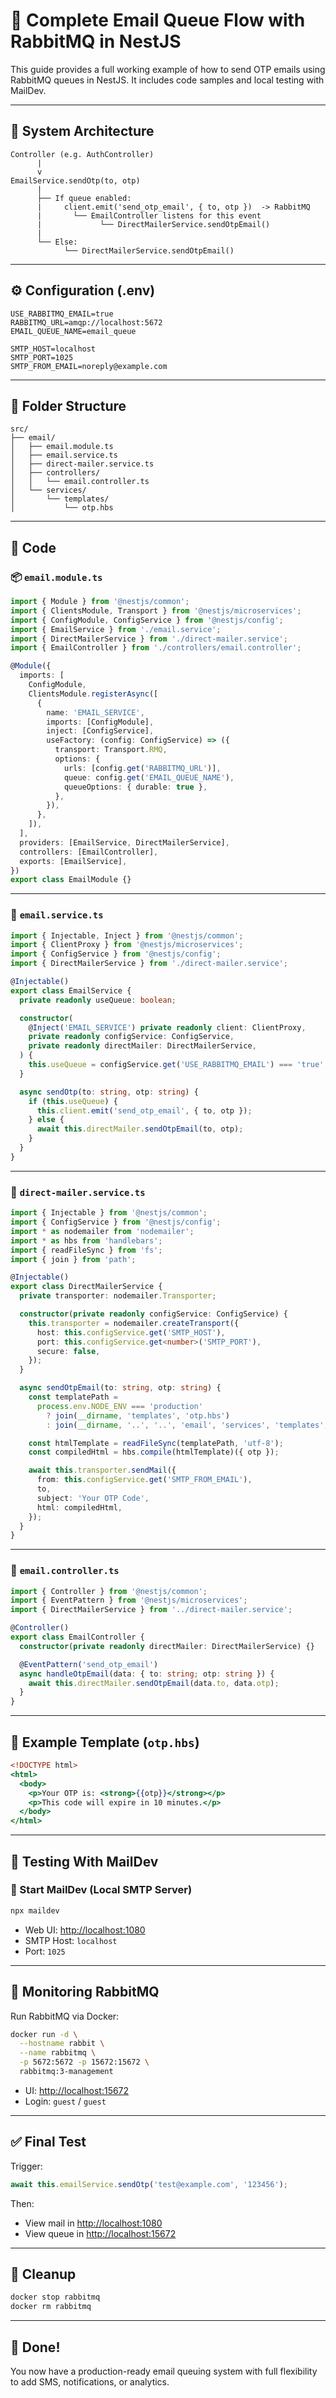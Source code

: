 # 📧 Complete Email Queue Flow with RabbitMQ in NestJS

This guide provides a full working example of how to send OTP emails using RabbitMQ queues in NestJS. It includes code samples and local testing with MailDev.

---

## 🧱 System Architecture

```
Controller (e.g. AuthController)
      |
      v
EmailService.sendOtp(to, otp)
      |
      ├── If queue enabled:
      |     client.emit('send_otp_email', { to, otp })  -> RabbitMQ
      |       └── EmailController listens for this event
      |             └── DirectMailerService.sendOtpEmail()
      |
      └── Else:
            └── DirectMailerService.sendOtpEmail()
```

---

## ⚙️ Configuration (.env)

```env
USE_RABBITMQ_EMAIL=true
RABBITMQ_URL=amqp://localhost:5672
EMAIL_QUEUE_NAME=email_queue

SMTP_HOST=localhost
SMTP_PORT=1025
SMTP_FROM_EMAIL=noreply@example.com
```

---

## 📁 Folder Structure

```
src/
├── email/
│   ├── email.module.ts
│   ├── email.service.ts
│   ├── direct-mailer.service.ts
│   ├── controllers/
│   │   └── email.controller.ts
│   └── services/
│       └── templates/
│           └── otp.hbs
```

---

## 🧩 Code

### 📦 `email.module.ts`

```ts
import { Module } from '@nestjs/common';
import { ClientsModule, Transport } from '@nestjs/microservices';
import { ConfigModule, ConfigService } from '@nestjs/config';
import { EmailService } from './email.service';
import { DirectMailerService } from './direct-mailer.service';
import { EmailController } from './controllers/email.controller';

@Module({
  imports: [
    ConfigModule,
    ClientsModule.registerAsync([
      {
        name: 'EMAIL_SERVICE',
        imports: [ConfigModule],
        inject: [ConfigService],
        useFactory: (config: ConfigService) => ({
          transport: Transport.RMQ,
          options: {
            urls: [config.get('RABBITMQ_URL')],
            queue: config.get('EMAIL_QUEUE_NAME'),
            queueOptions: { durable: true },
          },
        }),
      },
    ]),
  ],
  providers: [EmailService, DirectMailerService],
  controllers: [EmailController],
  exports: [EmailService],
})
export class EmailModule {}
```

---

### 📧 `email.service.ts`

```ts
import { Injectable, Inject } from '@nestjs/common';
import { ClientProxy } from '@nestjs/microservices';
import { ConfigService } from '@nestjs/config';
import { DirectMailerService } from './direct-mailer.service';

@Injectable()
export class EmailService {
  private readonly useQueue: boolean;

  constructor(
    @Inject('EMAIL_SERVICE') private readonly client: ClientProxy,
    private readonly configService: ConfigService,
    private readonly directMailer: DirectMailerService,
  ) {
    this.useQueue = configService.get('USE_RABBITMQ_EMAIL') === 'true';
  }

  async sendOtp(to: string, otp: string) {
    if (this.useQueue) {
      this.client.emit('send_otp_email', { to, otp });
    } else {
      await this.directMailer.sendOtpEmail(to, otp);
    }
  }
}
```

---

### 📨 `direct-mailer.service.ts`

```ts
import { Injectable } from '@nestjs/common';
import { ConfigService } from '@nestjs/config';
import * as nodemailer from 'nodemailer';
import * as hbs from 'handlebars';
import { readFileSync } from 'fs';
import { join } from 'path';

@Injectable()
export class DirectMailerService {
  private transporter: nodemailer.Transporter;

  constructor(private readonly configService: ConfigService) {
    this.transporter = nodemailer.createTransport({
      host: this.configService.get('SMTP_HOST'),
      port: this.configService.get<number>('SMTP_PORT'),
      secure: false,
    });
  }

  async sendOtpEmail(to: string, otp: string) {
    const templatePath =
      process.env.NODE_ENV === 'production'
        ? join(__dirname, 'templates', 'otp.hbs')
        : join(__dirname, '..', '..', 'email', 'services', 'templates', 'otp.hbs');

    const htmlTemplate = readFileSync(templatePath, 'utf-8');
    const compiledHtml = hbs.compile(htmlTemplate)({ otp });

    await this.transporter.sendMail({
      from: this.configService.get('SMTP_FROM_EMAIL'),
      to,
      subject: 'Your OTP Code',
      html: compiledHtml,
    });
  }
}
```

---

### 🎯 `email.controller.ts`

```ts
import { Controller } from '@nestjs/common';
import { EventPattern } from '@nestjs/microservices';
import { DirectMailerService } from '../direct-mailer.service';

@Controller()
export class EmailController {
  constructor(private readonly directMailer: DirectMailerService) {}

  @EventPattern('send_otp_email')
  async handleOtpEmail(data: { to: string; otp: string }) {
    await this.directMailer.sendOtpEmail(data.to, data.otp);
  }
}
```

---

## 📩 Example Template (`otp.hbs`)

```hbs
<!DOCTYPE html>
<html>
  <body>
    <p>Your OTP is: <strong>{{otp}}</strong></p>
    <p>This code will expire in 10 minutes.</p>
  </body>
</html>
```

---

## 🧪 Testing With MailDev

### 🔹 Start MailDev (Local SMTP Server)

```bash
npx maildev
```

- Web UI: [http://localhost:1080](http://localhost:1080)
- SMTP Host: `localhost`
- Port: `1025`

---

## 🐇 Monitoring RabbitMQ

Run RabbitMQ via Docker:

```bash
docker run -d \
  --hostname rabbit \
  --name rabbitmq \
  -p 5672:5672 -p 15672:15672 \
  rabbitmq:3-management
```

- UI: [http://localhost:15672](http://localhost:15672)
- Login: `guest` / `guest`

---

## ✅ Final Test

Trigger:

```ts
await this.emailService.sendOtp('test@example.com', '123456');
```

Then:

- View mail in [http://localhost:1080](http://localhost:1080)
- View queue in [http://localhost:15672](http://localhost:15672)

---

## 🧼 Cleanup

```bash
docker stop rabbitmq
docker rm rabbitmq
```

---

## 🚀 Done!

You now have a production-ready email queuing system with full flexibility to add SMS, notifications, or analytics.